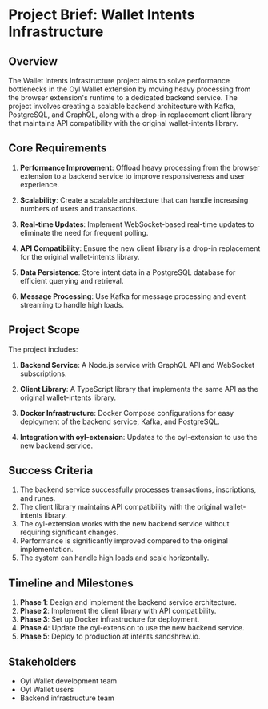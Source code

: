 # Project Brief: Wallet Intents Infrastructure

## Overview

The Wallet Intents Infrastructure project aims to solve performance bottlenecks in the Oyl Wallet extension by moving heavy processing from the browser extension's runtime to a dedicated backend service. The project involves creating a scalable backend architecture with Kafka, PostgreSQL, and GraphQL, along with a drop-in replacement client library that maintains API compatibility with the original wallet-intents library.

## Core Requirements

1. **Performance Improvement**: Offload heavy processing from the browser extension to a backend service to improve responsiveness and user experience.

2. **Scalability**: Create a scalable architecture that can handle increasing numbers of users and transactions.

3. **Real-time Updates**: Implement WebSocket-based real-time updates to eliminate the need for frequent polling.

4. **API Compatibility**: Ensure the new client library is a drop-in replacement for the original wallet-intents library.

5. **Data Persistence**: Store intent data in a PostgreSQL database for efficient querying and retrieval.

6. **Message Processing**: Use Kafka for message processing and event streaming to handle high loads.

## Project Scope

The project includes:

1. **Backend Service**: A Node.js service with GraphQL API and WebSocket subscriptions.

2. **Client Library**: A TypeScript library that implements the same API as the original wallet-intents library.

3. **Docker Infrastructure**: Docker Compose configurations for easy deployment of the backend service, Kafka, and PostgreSQL.

4. **Integration with oyl-extension**: Updates to the oyl-extension to use the new backend service.

## Success Criteria

1. The backend service successfully processes transactions, inscriptions, and runes.
2. The client library maintains API compatibility with the original wallet-intents library.
3. The oyl-extension works with the new backend service without requiring significant changes.
4. Performance is significantly improved compared to the original implementation.
5. The system can handle high loads and scale horizontally.

## Timeline and Milestones

1. **Phase 1**: Design and implement the backend service architecture.
2. **Phase 2**: Implement the client library with API compatibility.
3. **Phase 3**: Set up Docker infrastructure for deployment.
4. **Phase 4**: Update the oyl-extension to use the new backend service.
5. **Phase 5**: Deploy to production at intents.sandshrew.io.

## Stakeholders

- Oyl Wallet development team
- Oyl Wallet users
- Backend infrastructure team